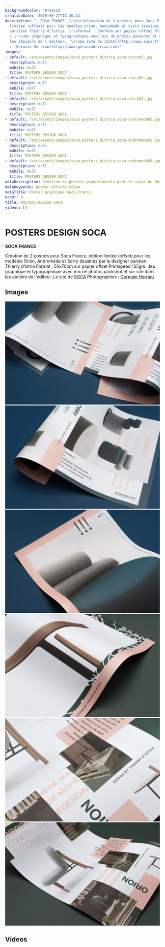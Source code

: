 ```yaml
---
backgroundColor: '#7a916d'
creationDate: '2019-09-27T11:36:32'
description: "__SOCA FRANCE__\r\n\r\nCréation de 2 posters pour Soca France, édition
  limitée (offset) pour les modèles Orion, Andromède et Sorry dessinés par le designer
  parisien Thierry d'Istria  \r\nFormat : 50x70cm sur papier offset Printspeed 135grs.
  \ \r\nJeu graphique et typographique avec mix de photos packshot et sur site dans
  les ateleirs de l'éditeur.  \r\nLe site de [SOCA](http://www.soca.fr)  \r\nPhotographies
  : [Germain Herriau](http://www.germainherriau.com)"
images:
- default: /src/assets/images/soca_posters_distria_soca-sorry03.jpg
  description: null
  mobile: null
  title: POSTERS DESIGN SOCA
- default: /src/assets/images/soca_posters_distria_soca-sorry02.jpg
  description: null
  mobile: null
  title: POSTERS DESIGN SOCA
- default: /src/assets/images/soca_posters_distria_soca-sorry01.jpg
  description: null
  mobile: null
  title: POSTERS DESIGN SOCA
- default: /src/assets/images/soca_posters_distria_soca-andromede03.jpg
  description: null
  mobile: null
  title: POSTERS DESIGN SOCA
- default: /src/assets/images/soca_posters_distria_soca-andromede02.jpg
  description: null
  mobile: null
  title: POSTERS DESIGN SOCA
- default: /src/assets/images/soca_posters_distria_soca-andromede01.jpg
  description: null
  mobile: null
  title: POSTERS DESIGN SOCA
metaDescription: Création de posters promotionnels pour le salon du design de Milan
metaKeywords: poster affiche milan
metaTitle: Poster graphique Soca France
order: 8
title: POSTERS DESIGN SOCA
videos: []
---
```


# POSTERS DESIGN SOCA

__SOCA FRANCE__

Création de 2 posters pour Soca France, édition limitée (offset) pour les modèles Orion, Andromède et Sorry dessinés par le designer parisien Thierry d'Istria
Format : 50x70cm sur papier offset Printspeed 135grs.
Jeu graphique et typographique avec mix de photos packshot et sur site dans les ateleirs de l'éditeur.
Le site de [SOCA](http://www.soca.fr)
Photographies : [Germain Herriau](http://www.germainherriau.com)

## Images

![POSTERS DESIGN SOCA](/src/assets/images/soca_posters_distria_soca-sorry03.jpg)
![POSTERS DESIGN SOCA](/src/assets/images/soca_posters_distria_soca-sorry02.jpg)
![POSTERS DESIGN SOCA](/src/assets/images/soca_posters_distria_soca-sorry01.jpg)
![POSTERS DESIGN SOCA](/src/assets/images/soca_posters_distria_soca-andromede03.jpg)
![POSTERS DESIGN SOCA](/src/assets/images/soca_posters_distria_soca-andromede02.jpg)
![POSTERS DESIGN SOCA](/src/assets/images/soca_posters_distria_soca-andromede01.jpg)

## Videos
